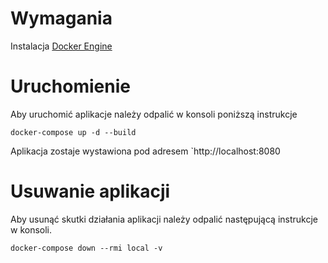 # Wymagania

Instalacja [Docker Engine](https://docs.docker.com/engine/install/)

# Uruchomienie

Aby uruchomić aplikacje należy odpalić w konsoli poniższą instrukcje

```
docker-compose up -d --build
```

Aplikacja zostaje wystawiona pod adresem `http://localhost:8080

# Usuwanie aplikacji

Aby usunąć skutki działania aplikacji należy odpalić następującą instrukcje w konsoli.

```
docker-compose down --rmi local -v
```
